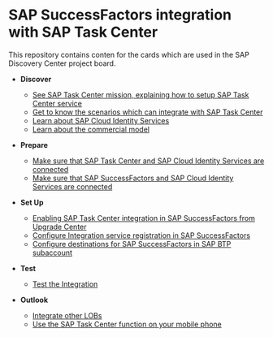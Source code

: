 # SAP SuccessFactors integration with SAP Task Center
This repository contains conten for the cards which are used in the SAP Discovery Center project board.

- **Discover**
    - [See SAP Task Center mission, explaining how to setup SAP Task Center service](Discover-how-to-setup-sap-task-center-service.md)
    - [Get to know the scenarios which can integrate with SAP Task Center](Discover-scenarios-which-can-integrate-with-sap-task-center.md)
	- [Learn about SAP Cloud Identity Services](Discover-sap-cloud-identity-services.md)
	- [Learn about the commercial model](Discover-Learn-about-commercial-model.md)   

- **Prepare**
    - [Make sure that SAP Task Center and SAP Cloud Identity Services are connected](prereq-setup-sap-task-center-and-sap-cloud-identity-services.md)
    - [Make sure that SAP SuccessFactors and SAP Cloud Identity Services are connected](Prereq-sap-sfsf-and-sap-cloud-identity-services-are-connected.md)

- **Set Up**
    - [Enabling SAP Task Center integration in SAP SuccessFactors from Upgrade Center](Setup-enabling-sap-task-center-integration-in-sfsf-from-Upgrade-Center.md)
    - [Configure Integration service registration in SAP SuccessFactors ](Setup-configure-integration-service-registration-in-sap-sfsf.md)
	- [Configure destinations for SAP SuccessFactors in SAP BTP subaccount](Setup-configure-destinations-for-sap-sfsf-in-sap-btp-subaccount.md)
	
- **Test**
    - [Test the Integration](Test-integration.md)

- **Outlook**
    - [Integrate other LOBs](integration-with-sap-solutions.md)
    - [Use the SAP Task Center function on your mobile phone](integrate-task-center-with-mobile-start.md)
